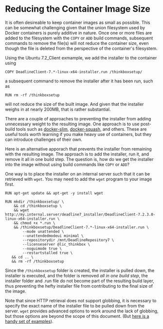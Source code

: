 # Reducing the Container Image Size #

It is often desireable to keep container images as small as possible.  This can be somewhat challenging given that the 
union filesystem used by Docker containers is purely additive in nature.  Once one or more files are added to the 
filesystem with the ```COPY``` or ```ADD``` build commands, subsequent commands to remove the file(s) will not reduce 
the container size, even though the file is deleted from the perspective of the container's filesystem.

Using the Ubuntu 7.2_Client exmample, we add the installer to the container using

    COPY DeadlineClient-7.*-linux-x64-installer.run /thinkboxsetup/

a subsequent command to remove the installer after it has been run, such as

    RUN rm -rf /thinkboxsetup

will not reduce the size of the built image.  And given that the installer weighs in at nearly 200MB, that is rather 
substantial.

There are a couple of approaches to preventing the installer from adding unnecessary weight to the resulting image.
One approach is to use post-build tools such as [docker-slim](https://github.com/cloudimmunity/docker-slim), 
[docker-squash](https://github.com/jwilder/docker-squash), and others.  These are useful tools worth learning if you 
make heavy use of containers, but they can introduce challenges of their own.

Here is an alternative apporach that prevents the installer from remaining with the resulting image.  The approach is
to add the installer, run it, and remove it all in one build step.  The question is, how do we get the installer into
the image without using build commands like ```COPY``` or ```ADD```?  

One way is to place the installer on an internal server such that it can be retrieved with ```wget```.  You may need
to add the ```wget``` program to your image first.

    RUN apt-get update && apt-get -y install wget

    RUN mkdir /thinkboxsetup/ \ 
        && cd /thinkboxsetup \
        && wget http://my.internal.server/deadline7_installer/DeadlineClient-7.2.3.0-linux-x64-installer.run \
        && chmod +x *.run \
        && /thinkboxsetup/DeadlineClient-7.*-linux-x64-installer.run \
            --mode unattended \
            --unattendedmodeui minimal \ 
            --repositorydir /mnt/DeadlineRepository7 \ 
            --licenseserver @lic_thinkbox \ 
            --noguimode true \ 
            --restartstalled true \
       && cd .. \
       && rm -rf /thinkboxsetup

Since the ```/thinkboxsetup``` folder is created, the installer is pulled down, the installer is executed, and the 
folder is removed *all in one build step*, the installer folder and .run file do not become part of the resulting build 
layer, thus preventing the hefty installer file from contributing to the final size of the image.

Note that since HTTP retrieval does not support globbing, it is necessary to specify the exact name of the installer 
file to be pulled down from the server.  ```wget``` provides advanced options to work around the lack of globbing, but 
those options are beyond the scope of this document.  (But 
[here is a handy set of examples](http://www.editcorp.com/personal/lars_appel/wget/v1/wget_7.html#SEC33)).



  




